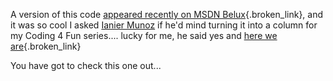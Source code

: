 A version of this code [appeared recently on MSDN Belux](http://www.vsdotnet.be/blogs/tommer/PermaLink,guid,1db61484-53ca-47cf-98b9-83a7417100a4.aspx){.broken_link}, and it was so cool I asked [Ianier Munoz](http://www.chronotron.com/) if he'd mind turning it into a column for my Coding 4 Fun series.... lucky for me, he said yes and [here we are](http://msdn.microsoft.com/vbasic/using/columns/code4fun/default.aspx?pull=/library/en-us/dncodefun/html/code4fun02032004.asp){.broken_link}

You have got to check this one out...